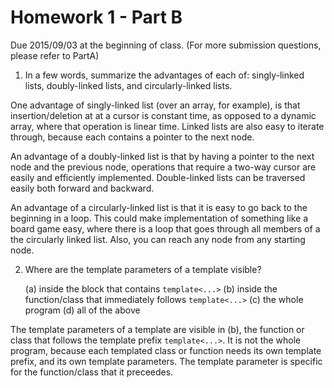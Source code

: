 Homework 1 - Part B
===================

Due 2015/09/03 at the beginning of class.
(For more submission questions, please refer to PartA)

1. In a few words, summarize the advantages of each of: singly-linked lists, doubly-linked lists, and circularly-linked lists.

One advantage of singly-linked list (over an array, for example), is that insertion/deletion
at at a cursor is constant time, as opposed to a dynamic array, where that operation is linear
time. Linked lists are also easy to iterate through, because each contains a pointer to the
next node.

An advantage of a doubly-linked list is that by having a pointer to the next node and the previous
node, operations that require a two-way cursor are easily and efficiently implemented. Double-linked
lists can be traversed easily both forward and backward. 

An advantage of a circularly-linked list is that it is easy to go back to the beginning in a loop.
This could make implementation of something like a board game easy, where there is a loop that
goes through all members of a the circularly linked list. Also, you can reach any node from any 
starting node.

2. Where are the template parameters of a template visible?

    (a) inside the block that contains `template<...>`
    (b) inside the function/class that immediately follows `template<...>`
    (c) the whole program
    (d) all of the above

The template parameters of a template are visible in (b), the function or class that follows
the template prefix `template<...>`. It is not the whole program, because each templated
class or function needs its own template prefix, and its own template parameters. The template
parameter is specific for the function/class that it preceedes.
  
